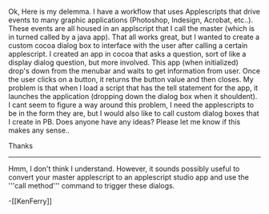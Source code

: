 Ok, Here is my delemma. I have a workflow that uses Applescripts that drive events to many graphic applications (Photoshop, Indesign, Acrobat, etc..). These events are all housed in an applscript that I call the master (which is in turned called by a java app). That all works great, but I wanted to create a custom cocoa dialog box to interface with the user after calling a certain applescript. I created an app in cocoa that asks a question, sort of like a display dialog question, but more involved. This app (when initialized) drop's down from the menubar and waits to get information from user. Once the user clicks on a button, it returns the button value and then closes. My problem is that when I load a script that has the tell statement for the app, it launches the application (dropping down the dialog box when it shouldent). I cant seem to figure a way around this problem, I need the applescripts to be in the form they are, but I would also like to call custom dialog boxes that I create in PB. Does anyone have any ideas? Please let me know if this makes any sense..

Thanks

----

Hmm, I don't think I understand.  However, it sounds possibly useful to convert your master applescript to an applescript studio app and use the '''call method''' command to trigger these dialogs.

-[[KenFerry]]